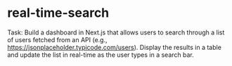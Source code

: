 # real-time-search
Task: Build a dashboard in Next.js that allows users to search through a list of users fetched from an API (e.g., https://jsonplaceholder.typicode.com/users). Display the results in a table and update the list in real-time as the user types in a search bar.
